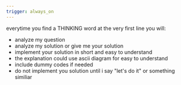 ```yaml
---
trigger: always_on
---
```


everytime you find a THINKING word at the very first line you will:
- analyze my question
- analyze my solution or give me your solution
- implement your solution in short and easy to understand
- the explanation could use ascii diagram for easy to understand
- include dummy codes if needed
- do not implement you solution until i say "let's do it" or something similiar